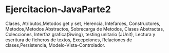 # Ejercitacion-JavaParte2
Clases, Atributos,Metodos get y set, Herencia, Intefarces, Constructores, Metodos,Metodos Abstractos, Sobrecarga de Metodos,
Clases Abstractas, Colecciones, Interfaz grafica(Swing), testing unitario (JUnit),
Lectura y escritura de ficheros de textos, Excepciones, Relaciones de clases,Persistencia, Modelo-Vista-Controlador.
